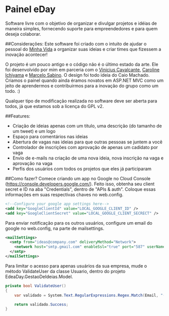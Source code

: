 Painel eDay
===========

Software livre com o objetivo de organizar e divulgar projetos e idéias de maneira simples, fornecendo suporte para empreendedores e para quem deseja colaborar.

##Considerações:
Este software foi criado com o intuito de ajudar o pessoal do [Minha Vida](http://www.minhavida.com.br) a organizar suas ideias e criar times que fizessem a inovação acontecer!

O projeto é um pouco antigo e o código não é o último estado da arte. Ele foi desenvolvido por mim em parceria com o [Vinicius Cavalcante](https://github.com/vinicaval), [Caroline Ichiyama](https://github.com/carol91) e [Marcelo Sabino](https://github.com/msabino). O design foi todo ideia do Caio Machado. Criamos o painel quando ainda éramos novatos em ASP.NET MVC como um jeito de aprendermos e contribuirmos para a inovação do grupo como um todo. :)

Qualquer tipo de modificação realizada no software deve ser aberta para todos, já que estamos sob a licença do GPL v2.

##Features:
* Criação de ideias apenas com um titulo, uma descrição (do tamanho de um tweet) e um logo
* Espaço para comentários nas ideias
* Abertura de vagas nas ideias para que outras pessoas se juntem a você
* Controlador de inscrições com aprovação de apenas um cadidato por vaga
* Envio de e-mails na criação de uma nova ideia, nova inscrição na vaga e aprovação na vaga
* Perfis dos usuários com todos os projetos que eles já participaram

##Como fazer?
Comece criando um app no Google no Cloud Console (https://console.developers.google.com/).
Feito isso, obtenha seu client secret e ID na aba "Credentials", dentro de "APIs & auth".
Coloque essas informações em suas respectivas chaves no web.config.

```xml
<!--Configure your google app settings here-->
<add key="GoogleClientId" value="LOCAL_GOOGLE_CLIENT_ID" />
<add key="GoogleClientSecret" value="LOCAL_GOOGLE_CLIENT_SECRECT" />
```

Para enviar notificação para os outros usuários, configure um email do google no web.config, na parte de mailsettings.

```xml
<mailSettings>
  <smtp from="ideas@company.com" deliveryMethod="Network">
    <network host="smtp.gmail.com" enableSsl="true" port="587" userName="ideas@company.com" password="password" />
  </smtp>
</mailSettings>
```

Para limitar o acesso para apenas usuários da sua empresa, mude o método ValidateUser da classe Usuario, dentro do projeto EdeaDay.GestaoDeIdeias.Model.

```csharp
private bool ValidateUser()
{
    var validado = System.Text.RegularExpressions.Regex.Match(Email, "([\\w-\\.]+)@minhavida.com.br");

    return validado.Success;
}
```

